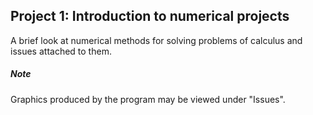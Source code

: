 ## Project 1: Introduction to numerical projects

A brief look at numerical methods for solving problems of calculus and issues attached to them.

##### Note

Graphics produced by the program may be viewed under "Issues".

